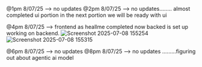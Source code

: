 @1pm 8/07/25 --> no updates
@2pm 8/07/25 --> no updates........ almost completed ui portion in the next portion we will be ready with ui


@4pm 8/07/25 --> frontend as heallme completed now backed is set up working on backend.
![Screenshot 2025-07-08 155254](https://github.com/user-attachments/assets/425f9411-b38a-43d7-8b92-aee97b4765b5)
![Screenshot 2025-07-08 155315](https://github.com/user-attachments/assets/8e2a6475-edfa-413a-8956-11a283d486ea)

@6pm 8/07/25 --> no updates
@8pm 8/07/25 --> no updates .........figuring out about agentic ai model
